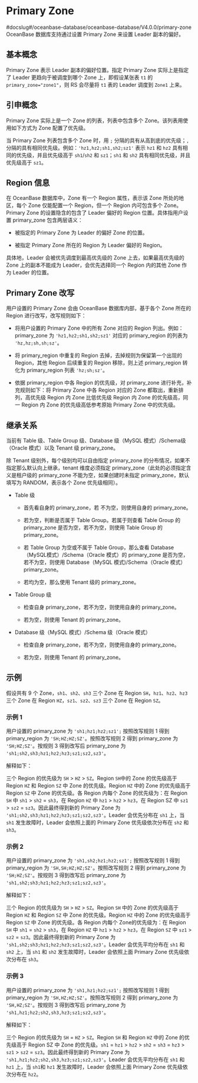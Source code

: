 # Primary Zone
#docslug#/oceanbase-database/oceanbase-database/V4.0.0/primary-zone
OceanBase 数据库支持通过设置 Primary Zone 来设置 Leader 副本的偏好。

## 基本概念

Primary Zone 表示 Leader 副本的偏好位置。指定 Primary Zone 实际上是指定了 Leader 更趋向于被调度到哪个 Zone 上，即假设某张表 `t1` 的 `primary_zone="zone1"`，则 RS 会尽量将 `t1` 表的 Leader 调度到 `Zone1` 上来。

## 引申概念

Primary Zone 实际上是一个 Zone 的列表，列表中包含多个 Zone。该列表用使用如下方式为 Zone 配置了优先级。

当 Primary Zone 列表包含多个 Zone 时，用 `;` 分隔的具有从高到底的优先级；`,` 分隔的具有相同优先级。例如：`'hz1,hz2;sh1,sh2;sz1'` 表示 `hz1` 和 `hz2` 具有相同的优先级，并且优先级高于 `sh1`/`sh2` 和 `sz1`；`sh1` 和 `sh2` 具有相同优先级，并且优先级高于 `sz1`。

## Region 信息

在 OceanBase 数据库中，Zone 有一个 Region 属性，表示该 Zone 所处的地区，每个 Zone 仅能配置一个 Region，但一个 Region 内可包含多个 Zone。Primary Zone 的设置隐含的包含了 Leader 偏好的 Region 位置。具体指用户设置 primary_zone 包含两层语义：

* 被指定的 Primary Zone 为 Leader 的偏好 Zone 的位置。

* 被指定 Primary Zone 所在的 Region 为 Leader 偏好的 Region。

具体地，Leader 会被优先调度到最高优先级的 Zone 上去，如果最高优先级的 Zone 上的副本不能成为 Leader，会优先选择同一个 Region 内的其他 Zone 作为 Leader 的位置。

## Primary Zone 改写

用户设置的 Primary Zone 会由 OceanBase 数据库内部，基于各个 Zone 所在的 Region 进行改写，改写规则如下：

* 将用户设置的 Primary Zone 中的所有 Zone 对应的 Region 列出。例如：primary_zone 为 `'hz1,hz2;sh1,sh2;sz1'` 对应的 primary_region 的列表为 `'hz,hz;sh,sh;sz'`。

* 将 primary_region 中重复的 Region 去掉，去掉规则为保留第一个出现的 Region，其他 Region 后续重复的 Region 移除，则上述 primary_region 转化为 primary_region 列表 `'hz;sh;sz'`。

* 依据 primary_region 中各 Region 的优先级，对 primary_zone 进行补充，补充规则如下：将 Primary Zone 中各 Region 对应的 Zone 都取出，重新排列，高优先级 Region 内 Zone 比低优先级 Region 内 Zone 的优先级高，同一 Region 内 Zone 的优先级高低参考原始 Primary Zone 中的优先级。

## 继承关系

当前有 Table 级、Table Group 级、Database 级（MySQL 模式）/Schema级（Oracle 模式）以及 Tenant 级 primary_zone。

除 Tenant 级别外，每个级别均可以自由指定 primary_zone 的分布情况，如果不指定那么默认向上继承，tenant 维度必须指定 primary_zone（此处的必须指定含义是租户级的 primary_zone 不能为空，如果创建时未指定 primary_zone，默认填写为 RANDOM，表示各个 Zone 优先级相同）。

* Table 级

  * 首先看自身的 primary_zone，若 不为空，则使用自身的 primary_zone。

  * 若为空，判断是否属于 Table Group。若属于则查看 Table Group 的 primary_zone 是否为空，若不为空，则使用 Table Group 的 primary_zone。

  * 若 Table Group 为空或不属于 Table Group，那么查看 Database（MySQL模式）/Schema（Oracle 模式）的 primary_zone 是否为空，若不为空，则使用 Database（MySQL 模式)/Schema（Oracle 模式）primary_zone。

  * 若均为空，那么使用 Tenant 级的 primary_zone。

* Table Group 级

  * 检查自身 primary_zone，若不为空，则使用自身的 primary_zone。

  * 若为空，则使用 Tenant 的 primary_zone。

* Database 级（MySQL 模式）/Schema 级（Oracle 模式）

  * 检查自身 primary_zone，若不为空，则使用自身的 primary_zone。

  * 若为空，则使用 Tenant 的 primary_zone。

## 示例

假设共有 9 个 Zone，`sh1`、`sh2`、`sh3` 三个 Zone 在 Region `SH`，`hz1`、`hz2`、`hz3` 三个 Zone 在 Region `HZ`，`sz1`、`sz2`、`sz3` 三个 Zone 在 Region `SZ`。

### 示例 1

用户设置的 primary_zone 为 `'sh1;hz1;hz2;sz1';` 按照改写规则 1 得到 primary_region 为 `'SH;HZ;HZ;SZ'`。按照改写规则 2 得到 primary_zone 为 `'SH;HZ;SZ'`。按规则 3 得到改写后 primary_zone 为 `'sh1;sh2,sh3;hz1;hz2;hz3;sz1;sz2,sz3'`。

解释如下：

三个 Region 的优先级为 `SH` \> `HZ` \> `SZ`。Region `SH`中的 Zone 的优先级高于 Region `HZ` 和 Region `SZ` 中 Zone 的优先级。Region `HZ` 中的 Zone 的优先级高于 Region `SZ` 中 Zone 的优先级。各 Region 内每个 Zone 的优先级为：在 Region `SH` 中 `sh1` \> `sh2` = `sh3`，在 Region `HZ` 中 `hz1` \> `hz2` \> `hz3`，在 Region SZ 中 `sz1` \> `sz2` = `sz3`。因此最终得到新的 Primary Zone 为 `'sh1;sh2,sh3;hz1;hz2;hz3;sz1;sz2,sz3'`。Leader 会优先分布在 `sh1` 上，当 `sh1` 发生故障时，Leader 会依照上面的 Primary Zone 优先级依次分布在 `sh2` 和 `sh3`。

### 示例 2

用户设置的 primary_zone 为 `'sh1,sh2;hz1;hz2;sz1';` 按照改写规则 1 得到 primary_region 为 `'SH,SH;HZ;HZ;SZ'`。按照改写规则 2 得到 primary_zone 为 `'SH;HZ;SZ'`。按规则 3 得到改写后 primary_zone 为 `'sh1,sh2;sh3;hz1;hz2;hz3;sz1;sz2,sz3'`。

解释如下：

三个 Region 的优先级为 `SH` \> `HZ` \> `SZ`。Region `SH` 中的 Zone 的优先级高于 Region `HZ` 和 Region `SZ` 中 Zone 的优先级。Region `HZ` 中的 Zone 的优先级高于 Region `SZ` 中 Zone 的优先级。各 Region 内每个 Zone的优先级为：在 Region `SH` 中 `sh1` = `sh2` \> `sh3`，在 Region `HZ` 中 `hz1` \> `hz2` \> `hz3`，在 Region `SZ` 中 `sz1` \> `sz2` = `sz3`。因此最终得到新的 Primary Zone 为 `'sh1,sh2;sh3;hz1;hz2;hz3;sz1;sz2,sz3'`。Leader 会优先平均分布在 `sh1` 和 `sh2` 上，当 `sh1` 和 `sh2` 发生故障时，Leader 会依照上面 Primary Zone 优先级依次分布在 `sh3`。

### 示例 3

用户设置的 primary_zone 为 `'sh1,hz1;hz2;sz1';` 按照改写规则 1 得到 primary_region 为 `'SH,HZ;HZ;SZ'`。按照改写规则 2 得到 primary_zone 为 `'SH,HZ;SZ'`。按规则 3 得到改写后 primary_zone 为 `'sh1,hz1;hz2;sh2,sh3,hz3;sz1;sz2,sz3'`。

解释如下：

三个 Region 的优先级为 `SH` = `HZ` \> `SZ`。Region `SH` 和 Region `HZ` 中的 Zone 的优先级高于 Region SZ 中 Zone 的优先级。`sh1` = `hz1` \> `hz2` \> `sh2` = `sh3` = `hz3` \> `sz1` \> `sz2` = `sz3`。因此最终得到新的 Primary Zone 为 `'sh1,hz1;hz2;sh2,sh3,hz3;sz1;sz2,sz3'`。Leader 会优先平均分布在 `sh1` 和 `hz1` 上，当 `sh1`和 `hz1` 发生故障时，Leader 会依照上面 Primary Zone 优先级依次分布在 `hz2`。
